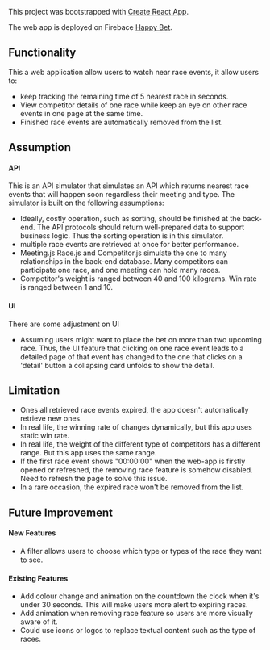 This project was bootstrapped with [Create React App](https://github.com/facebookincubator/create-react-app).

The web app is deployed on Firebace [Happy Bet](https://happy-bet.firebaseapp.com/).

## Functionality
This a web application allow users to watch near race events, it allow users to:
* keep tracking the remaining time of 5 nearest race in seconds.
* View competitor details of one race while keep an eye on other race events in one page at the same time.
* Finished race events are automatically removed from the list.

## Assumption
#### API 
This is an API simulator that simulates an API which returns nearest race events that will happen soon regardless their meeting and type.
The simulator is built on the following assumptions:
 * Ideally, costly operation, such as sorting, should be finished at the back-end. The API protocols should return well-prepared data to support business logic. Thus the sorting operation is in this simulator.
 * multiple race events are retrieved at once for better performance.
 * Meeting.js Race.js and Competitor.js simulate the one to many relationships in the back-end database. Many competitors can participate one race, and one meeting can hold many races.
 * Competitor's weight is ranged between 40 and 100 kilograms. Win rate is ranged between 1 and 10.
#### UI
There are some adjustment on UI
 * Assuming users might want to place the bet on more than two upcoming race. Thus, the UI feature that clicking on one race event leads to a detailed page of that event has changed to the one that clicks on a 'detail' button
a collapsing card unfolds to show the detail.

## Limitation
 * Ones all retrieved race events expired, the app doesn't automatically retrieve new ones.
 * In real life, the winning rate of changes dynamically, but this app uses static win rate.
 * In real life, the weight of the different type of competitors has a different range. But this app uses the same range.
 * If the first race event shows "00:00:00" when the web-app is firstly opened or refreshed, the removing race feature is somehow disabled. Need to refresh the page to solve this issue. 
 * In a rare occasion, the expired race won't be removed from the list.
 
## Future Improvement
 #### New Features
 * A filter allows users to choose which type or types of the race they want to see.
 #### Existing Features
 * Add colour change and animation on the countdown the clock when it's under 30 seconds. This will make users more alert to expiring races.
 * Add animation when removing race feature so users are more visually aware of it.
 * Could use icons or logos to replace textual content such as the type of races.
